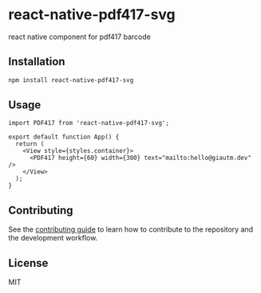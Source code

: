 # react-native-pdf417-svg

react native component for pdf417 barcode

## Installation

```sh
npm install react-native-pdf417-svg
```

## Usage

```tsx
import PDF417 from 'react-native-pdf417-svg';

export default function App() {
  return (
    <View style={styles.container}>
      <PDF417 height={60} width={380} text="mailto:hello@giautm.dev" />
    </View>
  );
}
```

## Contributing

See the [contributing guide](CONTRIBUTING.md) to learn how to contribute to the repository and the development workflow.

## License

MIT
